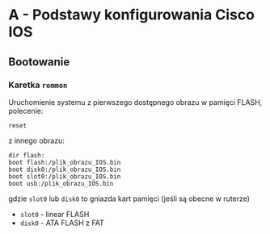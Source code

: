 # A - Podstawy konfigurowania Cisco IOS

## Bootowanie

### Karetka `rommon`

Uruchomienie systemu z pierwszego dostępnego obrazu w pamięci FLASH, polecenie:

```shell
reset
```

z innego obrazu:

```shell
dir flash:
boot flash:/plik_obrazu_IOS.bin
boot disk0:/plik_obrazu_IOS.bin
boot slot0:/plik_obrazu_IOS.bin
boot usb:/plik_obrazu_IOS.bin
```

gdzie `slot0` lub `disk0` to gniazda kart pamięci (jeśli są obecne w ruterze)

- `slot0` - linear FLASH
- `disk0` - ATA FLASH z FAT
